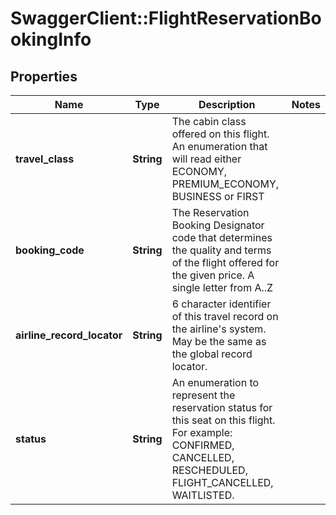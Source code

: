 # SwaggerClient::FlightReservationBookingInfo

## Properties
Name | Type | Description | Notes
------------ | ------------- | ------------- | -------------
**travel_class** | **String** | The cabin class offered on this flight. An enumeration that will read either ECONOMY, PREMIUM_ECONOMY, BUSINESS or FIRST |
**booking_code** | **String** | The Reservation Booking Designator code that determines the quality and terms of the flight offered for the given price. A single letter from A..Z |
**airline_record_locator** | **String** | 6 character identifier of this travel record on the airline's system. May be the same as the global record locator. |
**status** | **String** | An enumeration to represent the reservation status for this seat on this flight. For example: CONFIRMED, CANCELLED, RESCHEDULED, FLIGHT_CANCELLED, WAITLISTED. |


